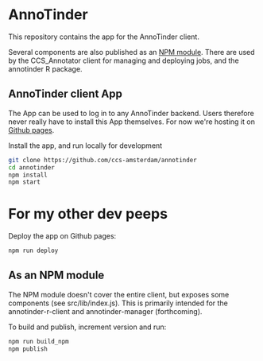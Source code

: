 # AnnoTinder

This repository contains the app for the AnnoTinder client.

Several components are also published as an [NPM module](https://www.npmjs.com/package/annotinder). There are used by the CCS_Annotator client for managing and deploying jobs, and the annotinder R package.

## AnnoTinder client App

The App can be used to log in to any AnnoTinder backend. Users therefore never really have to install this App themselves.
For now we're hosting it on [Github pages](https://ccs-amsterdam.github.io/annotinder).

Install the app, and run locally for development

```bash
git clone https://github.com/ccs-amsterdam/annotinder
cd annotinder
npm install
npm start
```

# For my other dev peeps

Deploy the app on Github pages:

```bash
npm run deploy
```

## As an NPM module

The NPM module doesn't cover the entire client, but exposes some components (see src/lib/index.js).
This is primarily intended for the annotinder-r-client and annotinder-manager (forthcoming).

To build and publish, increment version and run:

```bash
npm run build_npm
npm publish
```
